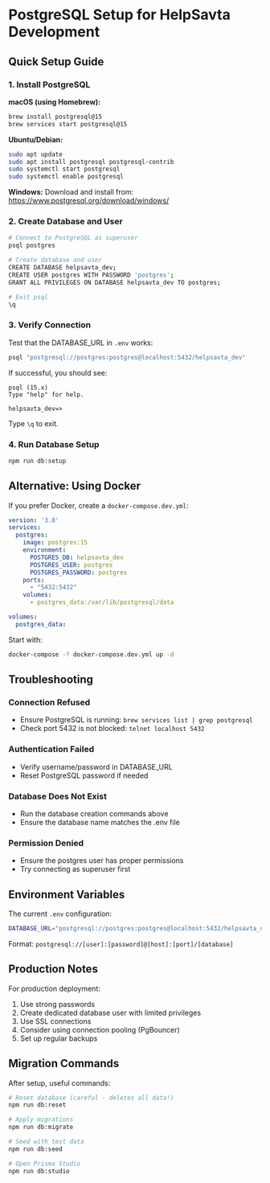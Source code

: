 # PostgreSQL Setup for HelpSavta Development

## Quick Setup Guide

### 1. Install PostgreSQL

**macOS (using Homebrew):**
```bash
brew install postgresql@15
brew services start postgresql@15
```

**Ubuntu/Debian:**
```bash
sudo apt update
sudo apt install postgresql postgresql-contrib
sudo systemctl start postgresql
sudo systemctl enable postgresql
```

**Windows:**
Download and install from: https://www.postgresql.org/download/windows/

### 2. Create Database and User

```bash
# Connect to PostgreSQL as superuser
psql postgres

# Create database and user
CREATE DATABASE helpsavta_dev;
CREATE USER postgres WITH PASSWORD 'postgres';
GRANT ALL PRIVILEGES ON DATABASE helpsavta_dev TO postgres;

# Exit psql
\q
```

### 3. Verify Connection

Test that the DATABASE_URL in `.env` works:
```bash
psql "postgresql://postgres:postgres@localhost:5432/helpsavta_dev"
```

If successful, you should see:
```
psql (15.x)
Type "help" for help.

helpsavta_dev=>
```

Type `\q` to exit.

### 4. Run Database Setup

```bash
npm run db:setup
```

## Alternative: Using Docker

If you prefer Docker, create a `docker-compose.dev.yml`:

```yaml
version: '3.8'
services:
  postgres:
    image: postgres:15
    environment:
      POSTGRES_DB: helpsavta_dev
      POSTGRES_USER: postgres
      POSTGRES_PASSWORD: postgres
    ports:
      - "5432:5432"
    volumes:
      - postgres_data:/var/lib/postgresql/data

volumes:
  postgres_data:
```

Start with:
```bash
docker-compose -f docker-compose.dev.yml up -d
```

## Troubleshooting

### Connection Refused
- Ensure PostgreSQL is running: `brew services list | grep postgresql`
- Check port 5432 is not blocked: `telnet localhost 5432`

### Authentication Failed
- Verify username/password in DATABASE_URL
- Reset PostgreSQL password if needed

### Database Does Not Exist
- Run the database creation commands above
- Ensure the database name matches the .env file

### Permission Denied
- Ensure the postgres user has proper permissions
- Try connecting as superuser first

## Environment Variables

The current `.env` configuration:
```bash
DATABASE_URL="postgresql://postgres:postgres@localhost:5432/helpsavta_dev"
```

Format: `postgresql://[user]:[password]@[host]:[port]/[database]`

## Production Notes

For production deployment:
1. Use strong passwords
2. Create dedicated database user with limited privileges
3. Use SSL connections
4. Consider using connection pooling (PgBouncer)
5. Set up regular backups

## Migration Commands

After setup, useful commands:
```bash
# Reset database (careful - deletes all data!)
npm run db:reset

# Apply migrations
npm run db:migrate

# Seed with test data
npm run db:seed

# Open Prisma Studio
npm run db:studio